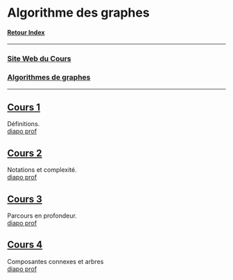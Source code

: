 # Algorithme des graphes

#### [Retour Index](../index.md)

---

### [Site Web du Cours](https://dept-info.labri.fr/~baudon/Licence/Algo2/Cours/Algorithmique%20de%20graphes.html)

### [Algorithmes de graphes](https://dept-info.labri.fr/~baudon/Licence/Algo2/Cours/AlgosGraphes.pdf)

<!-- https://www.latex4technics.com/?note=299c -->

---

## [Cours 1](./cours_1.md)
Définitions.  
[diapo prof](https://dept-info.labri.fr/~baudon/Licence/Algo2/Cours/Cours/AG1.pdf)

## [Cours 2](./cours_2.md)
Notations et complexité.  
[diapo prof](https://dept-info.labri.fr/~baudon/Licence/Algo2/Cours/Cours/AG2.pdf)

## [Cours 3](./cours_3.md)
Parcours en profondeur.  
[diapo prof](https://dept-info.labri.fr/~baudon/Licence/Algo2/Cours/Cours/AG3.pdf)

## [Cours 4](./cours_4.md)
Composantes connexes et arbres  
[diapo prof](https://dept-info.labri.fr/~baudon/Licence/Algo2/Cours/Cours/AG3.pdf)
